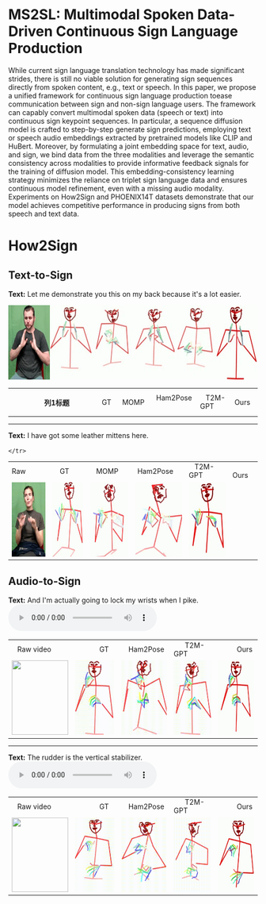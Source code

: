 # MS2SL: Multimodal Spoken Data-Driven Continuous Sign Language Production
While current sign language translation technology has made significant strides, there is still no viable solution for generating sign sequences directly from spoken content, e.g., text or speech. 
In this paper, we propose a unified framework for continuous sign language production toease communication between sign and non-sign language users. The framework can capably convert multimodal 
spoken data (speech or text) into continuous sign keypoint sequences. In particular, a sequence diffusion model is crafted to step-by-step generate sign predictions, employing text or speech audio 
embeddings extracted by pretrained models like CLIP and HuBert. Moreover, by formulating a joint embedding space for text, audio, and sign, we bind data from the three modalities and leverage the 
semantic consistency across modalities to provide informative feedback signals for the training of diffusion model. This embedding-consistency learning strategy minimizes the reliance on triplet 
sign language data and ensures continuous model refinement, even with a missing audio modality. Experiments on How2Sign and PHOENIX14T datasets demonstrate that our model achieves competitive 
performance in producing signs from both speech and text data.

# How2Sign
## Text-to-Sign
**Text:** Let me demonstrate you this on my back because it's a lot easier.

<table style="width: 100%; margin-left: auto; margin-right: auto;">
    <tr>
    	<td><th style="width: 33.33%;">列1标题</th></td>
    	<td> &nbsp;&nbsp;&nbsp; GT  &nbsp;&nbsp;</td>
	<td> &nbsp;&nbsp; MOMP &nbsp;</td>
	<td> &nbsp;Ham2Pose &nbsp;</td>
	<td> &nbsp;&nbsp;  T2M-GPT &nbsp;&nbsp;</td>
	<td> &nbsp;&nbsp;&nbsp; Ours &nbsp;&nbsp;</td>
    </tr>
    <tr>
    	<img src="samples/g0iPSnQt6w_14-1-rgb_front/-g0iPSnQt6w_14-1-rgb_front.webp" width="984" height="150" alt="WebP Image">
	<!--
	<td><img src="samples/g0iPSnQt6w_14-1-rgb_front/g0iPSnQt6w_14-1-rgb_front.gif" width="114" height="150"></td>
    	<td><img src="samples/g0iPSnQt6w_14-1-rgb_front/gt--g0iPSnQt6w_14-1-rgb_front.gif" width="114" height="150"></td>
    	<td><img src="samples/g0iPSnQt6w_14-1-rgb_front/ham2pose--g0iPSnQt6w_14-1-rgb_front_slow.gif" width="114" height="150"></td>
	<td><img src="samples/g0iPSnQt6w_14-1-rgb_front/t2m-gpt--g0iPSnQt6w_14-1-rgb_front_slow.gif" width="114" height="150"></td>
	<td><img src="samples/g0iPSnQt6w_14-1-rgb_front/ms2sl--g0iPSnQt6w_14-1-rgb_front_slow.gif" width="114" height="150"></td>
	 -->
    </tr>
	   
</table>

-------------------------------------------------------------------------------------------------------------------------------------------------------------------------------------------------------------

**Text:** I have got some leather mittens here.

<table style="width: 100%; margin-left: auto; margin-right: auto;">
    <tr>
    	<td> Raw </td>
    	<td> &nbsp;&nbsp;&nbsp; GT  &nbsp;&nbsp;</td>
	<td> &nbsp;&nbsp; MOMP &nbsp;</td>
	<td> &nbsp;Ham2Pose &nbsp;</td>
	<td> &nbsp;&nbsp;  T2M-GPT &nbsp;&nbsp;</td>
	<td> &nbsp;&nbsp;&nbsp; Ours &nbsp;&nbsp;</td>
    </tr>
    <tr>
    	<td><img src="samples/fzOH00UZg84_2-8-rgb_front/fzOH00UZg84_2-8-rgb_front.gif" width="114" height="150"></td>
    	<td><img src="samples/fzOH00UZg84_2-8-rgb_front/gt-fzOH00UZg84_2-8-rgb_front.gif" width="114" height="150"></td>
    	<td><img src="samples/fzOH00UZg84_2-8-rgb_front/ham2pose-fzOH00UZg84_2-8-rgb_front_slow.gif" width="114" height="150"></td>
	<td><img src="samples/fzOH00UZg84_2-8-rgb_front/t2m-gpt-fzOH00UZg84_2-8-rgb_front_slow.gif" width="114" height="150"></td>
	<td><img src="samples/fzOH00UZg84_2-8-rgb_front/ms2sl-fzOH00UZg84_2-8-rgb_front_slow.gif" width="114" height="150"></td>

    </tr>
</table>


## Audio-to-Sign

**Text:** And I'm actually going to lock my wrists when I pike.
<audio src="./samples/-g0iPSnQt6w_12-1-rgb_front/-g0iPSnQt6w_12-1-rgb_front.mp3" controls style="width: 300px;" type="audio/mpeg"></audio>
<table style="width: 100%; margin-left: auto; margin-right: auto;">
    <tr>
    	<td> &nbsp;&nbsp;&nbsp;Raw video </td>
    	<td> &nbsp;&nbsp;&nbsp;&nbsp;&nbsp;&nbsp;&nbsp;&nbsp;&nbsp;&nbsp;&nbsp;&nbsp; GT </td>
	<td> &nbsp;&nbsp;&nbsp; Ham2Pose </td>
	<td> &nbsp;&nbsp;&nbsp;&nbsp;&nbsp; T2M-GPT </td>
	<td> &nbsp;&nbsp;&nbsp;&nbsp;&nbsp;&nbsp;&nbsp;&nbsp;&nbsp; Ours </td>
    </tr>
    <tr>
    	<td><img src="samples/-g0iPSnQt6w_12-1-rgb_front/-g0iPSnQt6w_12-1-rgb_front.gif" width="114" height="150"></td>
    	<td><img src="samples/-g0iPSnQt6w_12-1-rgb_front/gt--g0iPSnQt6w_12-1-rgb_front.gif" width="114" height="150"></td>
    	<td><img src="samples/-g0iPSnQt6w_12-1-rgb_front/ham2pose--g0iPSnQt6w_12-1-rgb_front_slow.gif" width="114" height="150"></td>
	<td><img src="samples/-g0iPSnQt6w_12-1-rgb_front/t2m-gpt--g0iPSnQt6w_12-1-rgb_front_slow.gif" width="114" height="150"></td>
	<td><img src="samples/-g0iPSnQt6w_12-1-rgb_front/ms2sl--g0iPSnQt6w_12-1-rgb_front_slow.gif" width="114" height="150"></td>
    </tr>
</table>


-------------------------------------------------------------------------------------------------------------------------------------------------------------------------------------------------------------

**Text:** The rudder is the vertical stabilizer.
<audio src="./samples/-fZc293MpJk_6-1-rgb_front/-fZc293MpJk_6-1-rgb_front.mp3" controls style="width: 300px;" type="audio/mpeg"></audio>

<table style="width: 100%; margin-left: auto; margin-right: auto;">
    <tr>
    	<td> &nbsp;&nbsp;&nbsp;Raw video </td>
    	<td> &nbsp;&nbsp;&nbsp;&nbsp;&nbsp;&nbsp;&nbsp;&nbsp;&nbsp;&nbsp;&nbsp;&nbsp; GT </td>
	<td> &nbsp;&nbsp;&nbsp; Ham2Pose </td>
	<td> &nbsp;&nbsp;&nbsp;&nbsp;&nbsp; T2M-GPT </td>
	<td> &nbsp;&nbsp;&nbsp;&nbsp;&nbsp;&nbsp;&nbsp;&nbsp;&nbsp; Ours </td>
    </tr>
    <tr>
    	<td><img src="samples/-fZc293MpJk_6-1-rgb_front/-fZc293MpJk_6-1-rgb_front.gif" width="114" height="150"></td>
    	<td><img src="samples/-fZc293MpJk_6-1-rgb_front/gt--fZc293MpJk_6-1-rgb_front.gif" width="114" height="150"></td>
    	<td><img src="samples/-fZc293MpJk_6-1-rgb_front/ham2pose--fZc293MpJk_6-1-rgb_front_slow.gif" width="114" height="150"></td>
	<td><img src="samples/-fZc293MpJk_6-1-rgb_front/t2m-gpt--fZc293MpJk_6-1-rgb_front_slow.gif" width="114" height="150"></td>
	<td><img src="samples/-fZc293MpJk_6-1-rgb_front/ms2sl--fZc293MpJk_6-1-rgb_front_slow.gif" width="114" height="150"></td>
    </tr>
</table>
